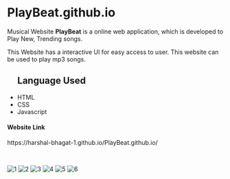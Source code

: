 # PlayBeat.github.io
Musical Website
<b>PlayBeat</b> is a online web application, which is developed to Play New, Trending songs.<br>
<p>This Website has a interactive UI for easy access to user. This website can be used to play mp3 songs.
<ul><h2>Language Used</h2>
  <li>HTML</li>
  <li>CSS</li>
  <li>Javascript</li>
 </ul>
 <p><h4><b>Website Link</b></h4>
 https://harshal-bhagat-1.github.io/PlayBeat.github.io/ </p><br>
 
![1](https://user-images.githubusercontent.com/80598599/157213198-01431352-7dc6-4fb6-ae34-03bfd7116160.png)
![2](https://user-images.githubusercontent.com/80598599/157213248-b246a22b-ca62-43b1-a560-39adfece3ba2.png)
![3](https://user-images.githubusercontent.com/80598599/157213285-8291e52e-31cf-4efb-8cf8-4fb926ea3548.png)
![4](https://user-images.githubusercontent.com/80598599/157213305-ace8fc2c-62a9-4aac-8a99-f62dc0b92742.png)
![5](https://user-images.githubusercontent.com/80598599/157213319-6705033d-8a4a-47eb-ba62-67b13a667325.png)
![6](https://user-images.githubusercontent.com/80598599/157213325-0ed1d898-c820-4ccd-a7bc-c09c1556d35b.png)


 
